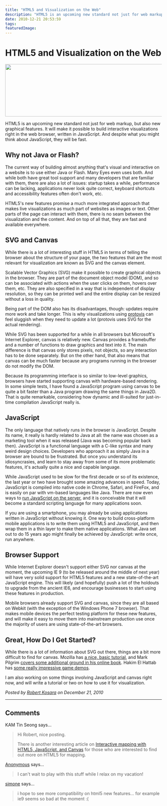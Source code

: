 ```yaml
---
title: "HTML5 and Visualization on the Web"
description: "HTML5 is an upcoming new standard not just for web markup, but also new graphical features. It will make it possible to build interactive visualizations right in the web browser, written in JavaScript. And despite what you might think about JavaScript, they will be fast."
date: 2010-12-21 20:53:59
tags: 
featuredImage:
---
```


# HTML5 and Visualization on the Web

<p class="img"><a href="http://eagereyes.org/blog/2010/html5-and-visualization-on-the-web"><img src="https://media.eagereyes.org/media/2010/canvas.png" alt="" width="560" height="168" /></a></p>
HTML5 is an upcoming new standard not just for web markup, but also new graphical features. It will make it possible to build interactive visualizations right in the web browser, written in JavaScript. And despite what you might think about JavaScript, they will be fast.

## Why not Java or Flash?

The current way of building almost anything that's visual and interactive on a website is to use either Java or Flash. <a>Many Eyes</a> even uses both. And while both have great tool support and many developers that are familiar with them, there are also a lot of issues: startup takes a while, performance can be lacking, applications never look quite correct, keyboard shortcuts and accessibility features often don't work, etc.

HTML5's new features promise a much more integrated approach that makes live visualizations as much part of websites as images or text. Other parts of the page can interact with them, there is no seam between the visualization and the content. And on top of all that, they are fast and available everywhere.

## SVG and Canvas

While there is a lot of interesting stuff in HTML5 in terms of telling the browser about the structure of your page, the two features that are the most relevant for visualization are known as SVG and the canvas element.

Scalable Vector Graphics (SVG) make it possible to create graphical objects in the browser. They are part of the document object model (DOM), and so can be associated with actions when the user clicks on them, hovers over them, etc. They are also specified in a way that is independent of display resolution, so they can be printed well and the entire display can be resized without a loss in quality.

Being part of the DOM also has its disadvantages, though: updates require more work and take longer. This is why visualizations using <a href="http://protovis.org/" target="_blank">protovis</a> can feel sluggish when they need to update a lot (protovis uses SVG for the actual rendering).

While SVG has been supported for a while in all browsers but Microsoft's Internet Explorer, canvas is relatively new. Canvas provides a framebuffer and a number of functions to draw graphics and text into it. The main difference is that canvas only stores pixels, not objects, so any interaction has to be done separately. But on the other hand, that also means that canvas can be much faster because any programs running in the browser do not modify the DOM.

Because its programming interface is so similar to low-level graphics, browsers have started supporting canvas with hardware-based rendering. In some simple tests, I have found a JavaScript program using canvas to be quite a bit faster than a Java program drawing the same things in Java2D. That is quite remarkable, considering how dynamic and ill-suited for just-in-time compilation JavaScript really is.

## JavaScript

The only language that natively runs in the browser is JavaScript. Despite its name, it really is hardly related to Java at all: the name was chosen as a marketing tool when it was released (Java was becoming popular back then). JavaScript is a functional language with a C-like syntax and many weird design choices. Developers who approach it as simply Java in a browser are bound to be frustrated. But once you understand its idiosyncrasies, and learn to stay away from some of its more problematic features, it's actually quite a nice and capable language.

While JavaScript used to be slow for the first decade or so of its existence, the last year or two have brought some amazing advances in speed. Today, JavaScript is compiled into native code in Chrome, Safari, and FireFox, and is easily on par with vm-based languages like Java. There are now even ways to <a href="http://nodejs.org/" target="_blank">run JavaScript on the server</a>, and it is conceivable that it will become a standard scripting language for many applications soon.

If you are using a smartphone, you may already be using applications written in JavaScript without knowing it. One way to build cross-platform mobile applications is to write them using HTML5 and JavaScript, and then wrap them in a thin layer to make them native applications. What Java set out to do 15 years ago might finally be achieved by JavaScript: write once, run anywhere.

## Browser Support

While Internet Explorer doesn't support either SVG nor canvas at the moment, the upcoming IE 9 (to be released around the middle of next year) will have very solid support for HTML5 features and a new state-of-the-art JavaScript engine. This will likely (and hopefully) push a lot of the holdouts to upgrade from the ancient IE6, and encourage businesses to start using these features in production.

Mobile browsers already support SVG and canvas, since they are all based on Webkit (with the exception of the Windows Phone 7 browser). That makes mobile devices the perfect testing platform for these new features, and will make it easy to move them into mainstream production use once the majority of users are using state-of-the-art browsers.

## Great, How Do I Get Started?

While there is a lot of information about SVG out there, things are a bit more difficult to find for canvas. Mozilla has <a href="https://developer.mozilla.org/en/canvas_tutorial" target="_blank">a nice, basic tutorial</a>, and Mark Pilgrim <a href="http://diveintohtml5.org/canvas.html" target="_blank">covers some additional ground in his online book</a>. Hakim El Hattab has <a href="http://hakim.se/experiments/">some really impressive game demos</a>.

I am also working on some things involving JavaScript and canvas right now, and will write a tutorial or two on how to use it for visualization.


_Posted by <a href="/about">Robert Kosara</a> on December 21, 2010_


<aside class="comments">

---
## Comments

KAM Tin Seong says…
>	Hi Robert, nice posting.  
>	
>	There is another interesting article on [Interactive mapping with HTML5, JavaScript, and Canvas](http://indiemaps.com/blog/2010/06/interactive-mapping-with-html5-javascript-and-canvas/) for those who are interested to find out more on HTML5 for mapping.

<a href="http://interactivemultimediatechnology.blogspot.com" rel="nofollow noopener" target="_blank">Anonymous</a> says…
>	I can't wait to play with this stuff while I relax on my vacation!

<a href="http://www.nerdgranny.com" rel="nofollow noopener" target="_blank">simone</a> says…
>	i hope to see more compatibility on html5 new features... for example ie9 seems so bad at the moment :(

</aside>


